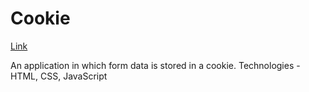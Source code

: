 # Cookie

[Link](https://vzaporozky.github.io/Cookie/)

An application in which form data is stored in a cookie.
Technologies - HTML, CSS, JavaScript
